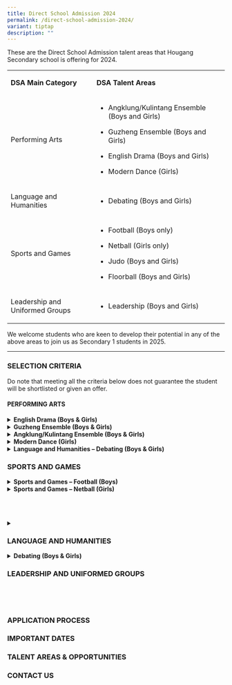 ```yaml
---
title: Direct School Admission 2024
permalink: /direct-school-admission-2024/
variant: tiptap
description: ""
---
```

<p>These are the Direct School Admission talent areas that Hougang Secondary
school is offering for 2024. &nbsp;</p>
<table style="minWidth: 50px">
<colgroup>
<col>
<col>
</colgroup>
<tbody>
<tr>
<td rowspan="1" colspan="1">
<p><strong>DSA Main Category</strong>
</p>
</td>
<td rowspan="1" colspan="1">
<p><strong>DSA Talent Areas</strong>
</p>
</td>
</tr>
<tr>
<td rowspan="1" colspan="1">
<p>Performing Arts</p>
</td>
<td rowspan="1" colspan="1">
<ul data-tight="true" class="tight">
<li>
<p>Angklung/Kulintang Ensemble (Boys and Girls)</p>
</li>
<li>
<p>Guzheng Ensemble (Boys and Girls)</p>
</li>
<li>
<p>English Drama (Boys and Girls)</p>
</li>
<li>
<p>Modern Dance (Girls)</p>
</li>
</ul>
</td>
</tr>
<tr>
<td rowspan="1" colspan="1">
<p>Language and Humanities</p>
</td>
<td rowspan="1" colspan="1">
<ul data-tight="true" class="tight">
<li>
<p>Debating (Boys and Girls)</p>
</li>
</ul>
</td>
</tr>
<tr>
<td rowspan="1" colspan="1">
<p>Sports and Games</p>
</td>
<td rowspan="1" colspan="1">
<ul data-tight="true" class="tight">
<li>
<p>Football (Boys only)</p>
</li>
<li>
<p>Netball (Girls only)</p>
</li>
<li>
<p>Judo (Boys and Girls)</p>
</li>
<li>
<p>Floorball (Boys and Girls)</p>
</li>
</ul>
</td>
</tr>
<tr>
<td rowspan="1" colspan="1">
<p>Leadership and Uniformed Groups</p>
</td>
<td rowspan="1" colspan="1">
<ul data-tight="true" class="tight">
<li>
<p>Leadership (Boys and Girls)</p>
</li>
</ul>
</td>
</tr>
</tbody>
</table>
<p>We welcome students who are keen to develop their potential in any of
the above areas to join us as Secondary 1 students in 2025.&nbsp;</p>
<hr>
<h3><strong>SELECTION CRITERIA</strong></h3>
<p>Do note that meeting all the criteria below does not guarantee the student
will be shortlisted or given an offer.</p>
<h4>PERFORMING ARTS</h4>
<div data-type="detailGroup" class="isomer-accordion isomer-accordion-white">
<details class="isomer-details">
<summary><strong>English Drama (Boys &amp; Girls)</strong>
</summary>
<div data-type="detailsContent" class="isomer-details-content">
<p>Criteria:</p>
<ul data-tight="true" class="tight">
<li>
<p>Has passion for the arts, and demonstrates interest in theatre productions</p>
</li>
<li>
<p>Participated in Singapore Youth Festival (SYF) Arts Presentations/other
international/national competitions, or school/public performances</p>
</li>
</ul>
</div>
</details>
<details class="isomer-details">
<summary><strong>Guzheng Ensemble (Boys &amp; Girls)</strong>
</summary>
<div data-type="detailsContent" class="isomer-details-content">
<p>Criteria:</p>
<ul data-tight="true" class="tight">
<li>
<p>Demonstrates passion for music</p>
</li>
<li>
<p>Possesses basic knowledge and competency in playing the Guzheng</p>
</li>
<li>
<p>Participated in Singapore Youth Festival (SYF) Arts Presentations/other
international/national competitions, or school/public performances</p>
</li>
</ul>
</div>
</details>
<details class="isomer-details">
<summary><strong>Angklung/Kulintang Ensemble (Boys &amp; Girls)</strong>
</summary>
<div data-type="detailsContent" class="isomer-details-content">
<p>Criteria:</p>
<ul data-tight="true" class="tight">
<li>
<p>Demonstrates passion for music</p>
</li>
<li>
<p>Possesses basic knowledge and competency in playing the Angklung/Kulintang
instruments</p>
</li>
<li>
<p>Participated in Singapore Youth Festival (SYF) Arts Presentations/other
international/national competitions, or school/public performances</p>
</li>
</ul>
</div>
</details>
<details class="isomer-details">
<summary><strong>Modern Dance (Girls)</strong>
</summary>
<div data-type="detailsContent" class="isomer-details-content">
<p>Criteria:</p>
<ul data-tight="true" class="tight">
<li>
<p>Demonstrates passion for dance</p>
</li>
<li>
<p>Possesses basic knowledge and competency in dance</p>
</li>
</ul>
<p>Participated in Singapore Youth Festival (SYF) Arts Presentations/other
international/national competitions, or school/public performances</p>
</div>
</details>
<details class="isomer-details">
<summary><strong>Language and Humanities – Debating (Boys &amp; Girls)</strong>&nbsp;</summary>
<div data-type="detailsContent" class="isomer-details-content">
<p></p>
</div>
</details>
</div>
<p></p>
<h3>SPORTS AND GAMES</h3>
<div data-type="detailGroup" class="isomer-accordion isomer-accordion-white">
<details class="isomer-details">
<summary><strong>Sports and Games – Football (Boys)</strong>
</summary>
<div data-type="detailsContent" class="isomer-details-content">
<p>Criteria:</p>
<ul data-tight="true" class="tight">
<li>
<p>Possesses sound technical knowledge and skills in Football</p>
</li>
<li>
<p>Preferably participated in National School Games (NSG)/other Football
competitions</p>
</li>
</ul>
</div>
</details>
<details class="isomer-details">
<summary><strong>Sports and Games – Netball (Girls)</strong>
</summary>
<div data-type="detailsContent" class="isomer-details-content">
<p></p>
</div>
</details>
</div>
<p>
<br>
<br>
</p>
<div data-type="detailGroup" class="isomer-accordion isomer-accordion-white">
<details class="isomer-details">
<summary></summary>
<div data-type="detailsContent" class="isomer-details-content">
<p></p>
</div>
</details>
</div>
<p></p>
<h3>LANGUAGE AND HUMANITIES</h3>
<div data-type="detailGroup" class="isomer-accordion-group isomer-accordion isomer-accordion-white">
<details class="isomer-details">
<summary><strong>Debating (Boys &amp; Girls)</strong>&nbsp;</summary>
<div data-type="detailsContent" class="isomer-details-content">
<p>Criteria:</p>
<ul data-tight="true" class="tight">
<li>
<p>Demonstrates passion for the arts</p>
</li>
<li>
<p>Possesses a good command of the English Language</p>
</li>
<li>
<p>Participated in public speaking/debates/oratorical competitions</p>
</li>
</ul>
</div>
</details>
</div>
<p></p>
<h3>LEADERSHIP AND UNIFORMED GROUPS</h3>
<p>
<br>
</p>
<p>&nbsp;</p>
<h3>APPLICATION PROCESS</h3>
<p></p>
<p></p>
<h3>IMPORTANT DATES</h3>
<p></p>
<p></p>
<h3>TALENT AREAS &amp; OPPORTUNITIES</h3>
<p></p>
<p></p>
<h3>CONTACT US</h3>
<p></p>
<p></p>
<p></p>
<p></p>
<p></p>
<p></p>